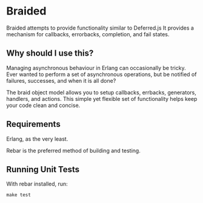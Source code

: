 Braided
=======

Braided attempts to provide functionality similar to Deferred.js
It provides a mechanism for callbacks, errorbacks, completion, and fail states.

Why should I use this?
----------------------

Managing asynchronous behaviour in Erlang can occasionally be tricky. Ever wanted to perform a set of
asynchronous operations, but be notified of failures, successes, and when it is all done?

The braid object model allows you to setup callbacks, errbacks, generators, handlers, and actions.
This simple yet flexible set of functionality helps keep your code clean and concise.

Requirements
------------

Erlang, as the very least.

Rebar is the preferred method of building and testing.

Running Unit Tests
------------------

With rebar installed, run:

    make test


